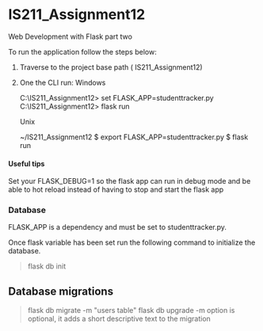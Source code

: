 # IS211_Assignment12
Web Development with Flask part two

To run the application follow the steps below:

1. Traverse to the project base path ( IS211_Assignment12)
2. One the CLI run:
    Windows 
    
    C:\IS211_Assignment12> set FLASK_APP=studenttracker.py
    C:\IS211_Assignment12> flask run
    
    Unix
    
    ~/IS211_Assignment12
    $ export FLASK_APP=studenttracker.py
    $ flask run
            
#### Useful tips
Set your FLASK_DEBUG=1 so the flask app can run in debug mode and be able to hot reload instead of having to stop and start the flask app
            
### Database

FLASK_APP is a dependency and must be set to studenttracker.py.

Once flask variable has been set run the following command to
initialize the database.


> flask db init

## Database migrations

> flask db migrate -m "users table"
> flask db upgrade
-m option is optional, it adds a short descriptive text to
the migration
